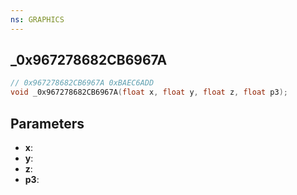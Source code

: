 ```yaml
---
ns: GRAPHICS
---
```

## _0x967278682CB6967A

```c
// 0x967278682CB6967A 0xBAEC6ADD
void _0x967278682CB6967A(float x, float y, float z, float p3);
```


## Parameters
* **x**:
* **y**:
* **z**:
* **p3**: 

